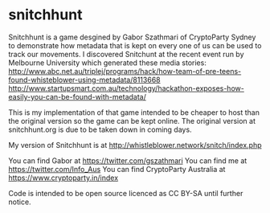 # snitchhunt

Snitchhunt is a game desgined by Gabor Szathmari of CryptoParty Sydney to demonstrate how metadata that is kept on every one of us can
be used to track our movements. I discovered Snitchunt at the recent event run by Melbourne University which generated these media stories:
http://www.abc.net.au/triplej/programs/hack/how-team-of-pre-teens-found-whisteblower-using-metadata/8113668
http://www.startupsmart.com.au/technology/hackathon-exposes-how-easily-you-can-be-found-with-metadata/

This is my implementation of that game intended to be cheaper to host than the original version so the game can be kept online. 
The original version at snitchhunt.org is due to be taken down in coming days. 

My version of Snitchhunt is at http://whistleblower.network/snitch/index.php

You can find Gabor at https://twitter.com/gszathmari
You can find me at https://twitter.com/Info_Aus
You can find CryptoParty Australia at https://www.cryptoparty.in/index

Code is intended to be open source licenced as CC BY-SA until further notice.
